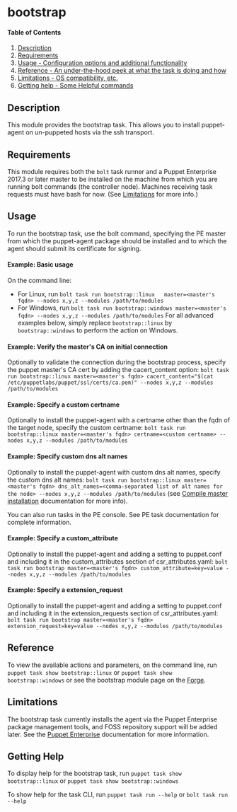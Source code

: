 
# bootstrap

#### Table of Contents

1. [Description](#description)
2. [Requirements](#requirements)
3. [Usage - Configuration options and additional functionality](#usage)
4. [Reference - An under-the-hood peek at what the task is doing and how](#reference)
5. [Limitations - OS compatibility, etc.](#limitations)
6. [Getting help - Some Helpful commands](#getting-help)

## Description

This module provides the bootstrap task. This allows you to install puppet-agent on un-puppeted hosts via the ssh transport.

## Requirements

This module requires both the `bolt` task runner and a Puppet Enterprise 2017.3 or later master to be installed on the machine from which you are running bolt commands (the controller node). Machines receiving task requests must have bash for now. (See [Limitations](#limitations) for more info.)

## Usage

To run the bootstrap task, use the bolt command, specifying the PE master from which the puppet-agent package should be installed and to which the agent should submit its certificate for signing.

#### Example: Basic usage

On the command line:
* For Linux,   run `bolt task run bootstrap::linux   master=<master's fqdn> --nodes x,y,z --modules /path/to/modules`
* For Windows, run `bolt task run bootstrap::windows master=<master's fqdn> --nodes x,y,z --modules /path/to/modules`
For all advanced examples below, simply replace `bootstrap::linux` by `bootstrap::windows` to perform the action on Windows.

#### Example: Verify the master's CA on initial connection

Optionally to validate the connection during the bootstrap process, specify the puppet master's CA cert by adding the cacert_content option:
`bolt task run bootstrap::linux master=<master's fqdn> cacert_content="$(cat /etc/puppetlabs/puppet/ssl/certs/ca.pem)" --nodes x,y,z --modules /path/to/modules`

#### Example: Specify a custom certname

Optionally to install the puppet-agent with a certname other than the fqdn of the target node, specify the custom certname:
`bolt task run bootstrap::linux master=<master's fqdn> certname=<custom certname> --nodes x,y,z --modules /path/to/modules`

#### Example: Specify custom dns alt names

Optionally to install the puppet-agent with custom dns alt names, specify the custom dns alt names:
`bolt task run bootstrap::linux master=<master's fqdn> dns_alt_names=<comma-separated list of alt names for the node> --nodes x,y,z --modules /path/to/modules`
(see [Compile master installation](https://docs.puppet.com/pe/latest/install_multimaster.html) documentation for more info).

You can also run tasks in the PE console. See PE task documentation for complete information.

#### Example: Specify a custom_attribute

Optionally to install the puppet-agent and adding a setting to puppet.conf and including it in the custom_attributes section of csr_attributes.yaml: `bolt task run bootstrap master=<master's fqdn> custom_attribute=key=value --nodes x,y,z --modules /path/to/modules`

#### Example: Specify a extension_request

Optionally to install the puppet-agent and adding a setting to puppet.conf and including it in the extension_requests section of csr_attributes.yaml: `bolt task run bootstrap master=<master's fqdn> extension_request=key=value --nodes x,y,z --modules /path/to/modules`

## Reference

To view the available actions and parameters, on the command line, run `puppet task show bootstrap::linux` or `puppet task show bootstrap::windows` or see the bootstrap module page on the [Forge](https://forge.puppet.com/puppetlabs/bootstrap/tasks).

## Limitations

The bootstrap task currently installs the agent via the Puppet Enterprise package management tools, and FOSS repository support will be added later. See the [Puppet Enterprise](https://docs.puppet.com/pe/latest/install_agents.html) documentation for more information.

## Getting Help

To display help for the bootstrap task, run `puppet task show bootstrap::linux` or `puppet task show bootstrap::windows`

To show help for the task CLI, run `puppet task run --help` or `bolt task run --help`
